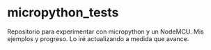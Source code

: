 # micropython_tests
Repositorio para experimentar con micropython y un NodeMCU. Mis ejemplos y progreso. Lo iré actualizando a medida que avance.
